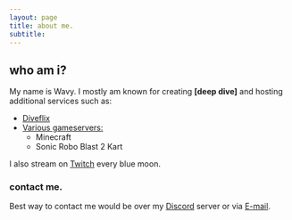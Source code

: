```yaml
---
layout: page
title: about me.
subtitle: 
---
```

## who am i?

My name is Wavy. I mostly am known for creating **[deep dive]** and hosting additional services such as:

- [Diveflix](https://diveflix.com)
- [Various gameservers:](/servers)
  - Minecraft
  - Sonic Robo Blast 2 Kart

I also stream on [Twitch](https://twitch.tv/wavyconfirmed) every blue moon.

### contact me.

Best way to contact me would be over my [Discord](https://discord.com/invite/AUHcAgNP9P) server or via [E-mail](mailto:info@wavy.rocks).
